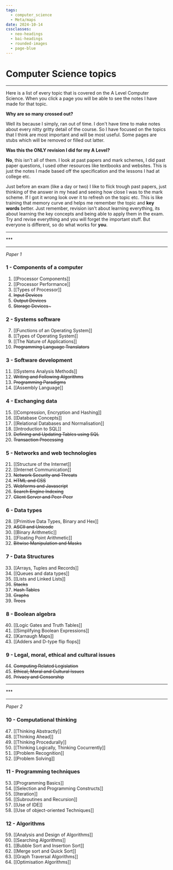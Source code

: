 ```yaml
---
tags:
  - computer_science
  - Meta/maps
date: 2024-10-14
cssclasses:
  - neo-headings
  - bai-headings
  - rounded-images
  - page-blue
---
```

# Computer Science topics

***
Here is a list of every topic that is covered on the A Level Computer Science. When you click a page you will be able to see the notes I have made for that topic.

**Why are so many crossed out?**

Well its because I simply, ran out of time. I don't have time to make notes about every nitty gritty detail of the course. So I have focused on the topics that I think are most important and will be most useful. Some pages are stubs which will be removed or filled out latter. 

**Was this the ONLY revision I did for my A Level?**

**No**, this isn't all of them. I look at past papers and mark schemes, I did past paper questions, I used other resources like textbooks and websites. This is just the notes I made based off the specification and the lessons I had at college etc.

Just before an exam (like a day or two) I like to flick trough past papers, just thinking of the answer in my head and seeing how close I was to the mark scheme. If I got it wrong look over it to refresh on the topic etc. This is like training that memory curve and helps me remember the topic and **key words** better. Just remember, revision isn't about learning everything, its about learning the key concepts and being able to apply them in the exam. Try and revise everything and you will forget the important stuff. But everyone is different, so do what works for **you**.
<div class="X42-star-break-line-container">
<hr>
<p class="X42-star-break-line">***</p>
<hr>
</div>

*Paper 1*
### 1 - Components of a computer
1. [[Processor Components]]
2. [[Processor Performance]]
3. [[Types of Processor]]
4. ~~Input Devices~~
5. ~~Output Devices~~
6. ~~Storage Devices~~~
### 2 - Systems software
7. [[Functions of an Operating System]]
8. [[Types of Operating System]]
9. [[The Nature of Applications]]
10. ~~Programming Language Translators~~
### 3 - Software development
11. [[Systems Analysis Methods]]
12. ~~Writing and Following Algorithms~~
13. ~~Programming Paradigms~~
14. [[Assembly Language]]
### 4 - Exchanging data
15. [[Compression, Encryption and Hashing]]
16. [[Database Concepts]]
17. [[Relational Databases and Normalisation]]
18. [[Introduction to SQL]]
19. ~~Defining and Updating Tables using SQL~~
20. ~~Transaction Processing~~
### 5 - Networks and web technologies
21. [[Structure of the Internet]]
22. [[Internet Communication]]
23. ~~Network Security and Threats~~
24. ~~HTML and CSS~~
25. ~~Webforms and Javascript~~
26. ~~Search Engine Indexing~~
27. ~~Client Server and Peer-Peer~~
### 6 - Data types
28. [[Primitive Data Types, Binary and Hex]]
29. ~~ASCII and Unicode~~
30. [[Binary Arithmetic]]
31. [[Floating Point Arithmetic]]
32. ~~Bitwise Manipulation and Masks~~
### 7 - Data Structures
33. [[Arrays, Tuples and Records]]
34. [[Queues and data types]]
35. [[Lists and Linked Lists]]
36. ~~Stacks~~
37. ~~Hash Tables~~
38. ~~Graphs~~
39. ~~Trees~~
### 8 - Boolean algebra
40. [[Logic Gates and Truth Tables]]
41. [[Simplifying Boolean Expressions]]
42. [[Karnaugh Maps]]
43. [[Adders and D-type flip flops]]
### 9 - Legal, moral, ethical and cultural issues
44. ~~Computing Related Legislation~~
45. ~~Ethical, Moral and Cultural Issues~~
46. ~~Privacy and Censorship~~

 <div class="X42-star-break-line-container">
<hr>
<p class="X42-star-break-line">***</p>
<hr>
</div>

*Paper 2*
### 10 - Computational thinking
47. [[Thinking Abstractly]]
48. [[Thinking Ahead]]
49. [[Thinking Procedurally]]
50. [[Thinking Logically, Thinking Cocurrently]]
51. [[Problem Recognition]]
52. [[Problem Solving]]
### 11 - Programming techniques
53. [[Programming Basics]]
54. [[Selection and Programming Constructs]]
55. [[Iteration]]
56. [[Subroutines and Recursion]]
57. [[Use of IDE]]
58. [[Use of object-oriented Techniques]]
### 12 - Algorithms
59. [[Analysis and Design of Algorithms]]
60. [[Searching Algorithms]]
61. [[Bubble Sort and Insertion Sort]]
62. [[Merge sort and Quick Sort]]
63. [[Graph Traversal Algorithms]]
64. [[Optimisation Algorithms]]
